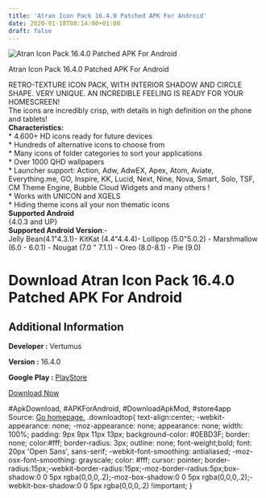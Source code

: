 ```yaml
---
title: 'Atran Icon Pack 16.4.0 Patched APK For Android'
date: 2020-01-18T08:14:00+01:00
draft: false
---
```


![Atran Icon Pack 16.4.0 Patched APK For Android](https://i2.wp.com/apkhome.net/wp-content/uploads/2020/01/Atran-Icon-Pack-16.4.0-Patched.png "Atran Icon Pack 16.4.0 Patched APK For Android")

  

Atran Icon Pack 16.4.0 Patched APK For Android

RETRO-TEXTURE ICON PACK, WITH INTERIOR SHADOW AND CIRCLE SHAPE. VERY UNIQUE. AN INCREDIBLE FEELING IS READY FOR YOUR HOMESCREEN!  
The icons are incredibly crisp, with details in high definition on the phone and tablets!  
**Characteristics:**  
\* 4.600+ HD icons ready for future devices  
\* Hundreds of alternative icons to choose from  
\* Many icons of folder categories to sort your applications  
\* Over 1000 QHD wallpapers  
\* Launcher support: Action, Adw, AdwEX, Apex, Atom, Aviate, Everything.me, GO, Inspire, KK, Lucid, Next, Nine, Nova, Smart, Solo, TSF, CM Theme Engine, Bubble Cloud Widgets and many others !  
\* Works with UNICON and XGELS  
\* Hiding theme icons all your non thematic icons  
**Supported Android**  
{4.0.3 and UP}  
**Supported Android Version**:-  
Jelly Bean(4.1"4.3.1)- KitKat (4.4"4.4.4)- Lollipop (5.0"5.0.2) - Marshmallow (6.0 - 6.0.1) - Nougat (7.0 " 7.1.1) - Oreo (8.0-8.1) - Pie (9.0)

Download Atran Icon Pack 16.4.0 Patched APK For Android
=======================================================

Additional Information
----------------------

**Developer :** Vertumus

**Version :** 16.4.0

**Google Play :** [PlayStore](https://play.google.com/store/apps/details?id=com.vertumus.atran)

  

[Download Now](https://store4app.co/post/atran-icon-pack-16-4-0-patched-apk-for-android_1579330734)

  
#ApkDownload, #APKForAndroid, #DownloadApkMod, #store4app  
Source: [Go homepage.](https://store4app.co/post/atran-icon-pack-16-4-0-patched-apk-for-android_1579330734) .downloadtop{ text-align:center; -webkit-appearance: none; -moz-appearance: none; appearance: none; width: 100%; padding: 9px 9px 11px 13px; background-color: #0EBD3F; border: none; color:#fff; border-radius: 3px; outline: none; font-weight;bold; font: 20px 'Open Sans', sans-serif; -webkit-font-smoothing: antialiased; -moz-osx-font-smoothing: grayscale; color: #fff; cursor: pointer; border-radius:15px;-webkit-border-radius:15px;-moz-border-radius:5px;box-shadow:0 0 5px rgba(0,0,0,.2);-moz-box-shadow:0 0 5px rgba(0,0,0,.2);-webkit-box-shadow:0 0 5px rgba(0,0,0,.2) !important; }